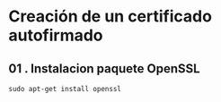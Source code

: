 # Creación de un certificado autofirmado

## 01 . Instalacion paquete OpenSSL

```
sudo apt-get install openssl
```
